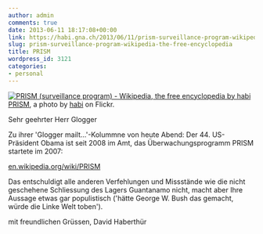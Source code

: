```yaml
---
author: admin
comments: true
date: 2013-06-11 18:17:08+00:00
link: https://habi.gna.ch/2013/06/11/prism-surveillance-program-wikipedia-the-free-encyclopedia/
slug: prism-surveillance-program-wikipedia-the-free-encyclopedia
title: PRISM
wordpress_id: 3121
categories:
- personal
---
```


[![PRISM (surveillance program) - Wikipedia, the free encyclopedia by habi](http://farm8.staticflickr.com/7428/9018667836_60a9bebd72.jpg)](http://www.flickr.com/photos/habi/9018667836/)  
[PRISM](http://www.flickr.com/photos/habi/9018667836/), a photo by [habi](http://www.flickr.com/photos/habi/) on Flickr.

  


Sehr geehrter Herr Glogger  

  

Zu ihrer 'Glogger mailt...'-Kolummne von heute Abend: Der 44. US-Präsident Obama ist seit 2008 im Amt, das Überwachungsprogramm PRISM startete im 2007:  

[en.wikipedia.org/wiki/PRISM](http://en.wikipedia.org/wiki/PRISM_%28surveillance_program%29)  

  

Das entschuldigt alle anderen Verfehlungen und Missstände wie die nicht geschehene Schliessung des Lagers Guantanamo nicht, macht aber Ihre Aussage etwas gar populistisch ('hätte George W. Bush das gemacht, würde die Linke Welt toben').  

  

mit freundlichen Grüssen, David Haberthür
